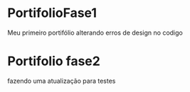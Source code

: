 # PortifolioFase1
Meu primeiro portifólio
alterando erros de design no codigo

# Portifolio fase2
fazendo uma atualização para testes